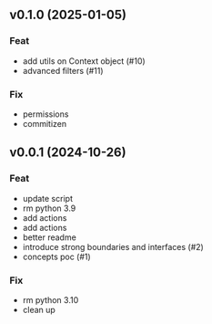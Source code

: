 ## v0.1.0 (2025-01-05)

### Feat

- add utils on Context object (#10)
- advanced filters (#11)

### Fix

- permissions
- commitizen

## v0.0.1 (2024-10-26)

### Feat

- update script
- rm python 3.9
- add actions
- add actions
- better readme
- introduce strong boundaries and interfaces (#2)
- concepts poc (#1)

### Fix

- rm python 3.10
- clean up
